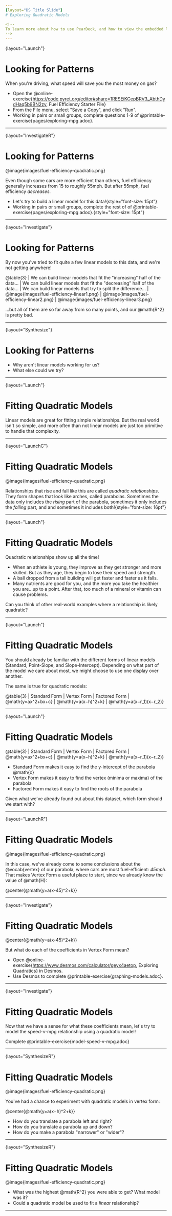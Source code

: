 ```yaml
---
{layout="DS Title Slide"}
# Exploring Quadratic Models

<!--
To learn more about how to use PearDeck, and how to view the embedded links on these slides without going into present mode visit https://help.peardeck.com/en
-->
---
```

{layout="Launch"}
# Looking for Patterns

When you're driving, what speed will save you the most money on gas?

- Open the @online-exercise{https://code.pyret.org/editor#share=1RESEiKCepBRV3_AbthDydHaq5b9BN2zy, Fuel Efficiency Starter File}
- From the File menu, select "Save a Copy", and click "Run".
- Working in pairs or small groups, complete questions 1-9 of @printable-exercise{pages/exploring-mpg.adoc}.

<!--
Review student answers to confirm that students see a _non-linear_ relationship in the dataset with a relatively strong correlation.
-->
---
{layout="InvestigateR"}
# Looking for Patterns

@image{images/fuel-efficiency-quadratic.png}

Even though some cars are more efficient than others, fuel efficiency generally increases from 15 to roughly 55mph. But after 55mph, fuel efficiency _decreases._

- Let's try to build a linear model for this data!{style="font-size: 15pt"}
- Working in pairs or small groups, complete the rest of of @printable-exercise{pages/exploring-mpg.adoc}.{style="font-size: 15pt"}

<!--

-->

---
{layout="Investigate"}
# Looking for Patterns

By now you've tried to fit quite a few linear models to this data, and we're not getting anywhere!

@table{3}
| We can build linear models that fit the "increasing" half of the data... | We can build linear models that fit the "decreasing" half of the data... | We can build linear models that try to split the difference...
| @image{images/fuel-efficiency-linear1.png} | @image{images/fuel-efficiency-linear2.png} | @image{images/fuel-efficiency-linear3.png}

...but all of them are so far away from so many points, and our @math{R^2} is pretty bad.

<!--

-->
---
{layout="Synthesize"}
# Looking for Patterns

- Why aren't linear models working for us?
- What else could we try?

<!--

-->
---
{layout="Launch"}
# Fitting Quadratic Models

Linear models are great for fitting simple relationships. But the real world isn't so simple, and more often than not linear models are just too primitive to handle that complexity.


<!--

-->
---
{layout="LaunchC"}
# Fitting Quadratic Models

@image{images/fuel-efficiency-quadratic.png}

Relationships that rise and fall like this are called _quadratic relationships_. They form shapes that look like arches, called parabolas. Sometimes the data only includes the _rising_ part of the parabola, sometimes it only includes the _falling_ part, and and sometimes it includes both!{style="font-size: 16pt"}

<!--
We often think about variables of a model being _independent_ from one another, each contributing a little to the outcome we are measuring. But sometimes one input will amplify the result of another input, meaning their combined contribution is greater than the sum of their separate contributions.

A quadratic relationship often means that one or more variables is _interacting_ with another variable. In our miles-per-gallon example, it turns out that a linear increase in speed has a _more than linear effect_ on mpg!
-->

---
{layout="Launch"}
# Fitting Quadratic Models

Quadratic relationships show up all the time!

- When an athlete is young, they improve as they get stronger and more skilled. But as they age, they begin to lose their speed and strength.
- A ball dropped from a tall building will get faster and faster as it falls.
- Many nutrients are good for you, and the more you take the healthier you are...up to a point. After that, too much of a mineral or vitamin can cause problems.

Can you think of other real-world examples where a relationship is likely quadratic?

<!--

-->
---
{layout="Launch"}
# Fitting Quadratic Models

You should already be familiar with the different forms of linear models (Standard, Point-Slope, and Slope-Intercept). Depending on what part of the model we care about most, we might choose to use one display over another.

The same is true for quadratic models:

@table{3}
| Standard Form 		| Vertex Form			| Factored Form
| @math{y=ax^2+bx+c}	| @math{y=a(x−h)^2+k}	| @math{y=a(x−r_1)(x−r_2)}

<!--

-->
---
{layout="Launch"}
# Fitting Quadratic Models

@table{3}
| Standard Form 		| Vertex Form			| Factored Form
| @math{y=ax^2+bx+c}	| @math{y=a(x−h)^2+k}	| @math{y=a(x−r_1)(x−r_2)}

- Standard Form makes it easy to find the y-intercept of the parabola @math{c}
- Vertex Form makes it easy to find the vertex (minima or maxima) of the parabola
- Factored Form makes it easy to find the roots of the parabola

Given what we've already found out about this dataset, which form should we start with?


<!--

-->
---
{layout="LaunchR"}
# Fitting Quadratic Models

@image{images/fuel-efficiency-quadratic.png}

In this case, we've already come to some conclusions about the @vocab{vertex} of our parabola, where cars are most fuel-efficient: *45mph*. That makes Vertex Form a useful place to start, since we already know the value of @math{H}:

@center{@math{y=a(x-45)^2+k}}

<!--
Now we need to figure out the values of @math{a} and @math{k}!
-->

---
{layout="Investigate"}
# Fitting Quadratic Models

@center{@math{y=a(x-45)^2+k}}

But what do each of the coefficients in Vertex Form mean?

- Open @online-exercise{https://www.desmos.com/calculator/geyx4aetop, Exploring Quadratics} in Desmos.
- Use Desmos to complete @printable-exercise{graphing-models.adoc}.

<!--

-->
---
{layout="Investigate"}
# Fitting Quadratic Models

Now that we have a sense for what these coefficients mean, let's try to model the speed-v-mpg relationship using a quadratic model!

Complete @printable-exercise{model-speed-v-mpg.adoc}

<!--

-->
---
{layout="SynthesizeR"}
# Fitting Quadratic Models

@image{images/fuel-efficiency-quadratic.png}

You've had a chance to experiment with quadratic models in vertex form:

@center{@math{y=a(x−h)^2+k}}

* How do you translate a parabola left and right?
* How do you translate a parabola up and down?
* How do you make a parabola "narrower" or "wider"?

<!--
* How do you translate a parabola left and right?
** Change the value of @math{h}
* How do you translate a parabola up and down?
** Change the value of @math{k}
* How do you make a parabola "narrower" or "wider"?
** Change the value of @math{a}
-->
---
{layout="SynthesizeR"}
# Fitting Quadratic Models

@image{images/fuel-efficiency-quadratic.png}

* What was the highest @math{R^2} you were able to get? What model was it?
* Could a quadratic model be used to fit a *linear* relationship?

<!--

-->
---
